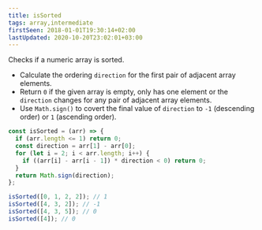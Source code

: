```yaml
---
title: isSorted
tags: array,intermediate
firstSeen: 2018-01-01T19:30:14+02:00
lastUpdated: 2020-10-20T23:02:01+03:00
---
```


Checks if a numeric array is sorted.

- Calculate the ordering `direction` for the first pair of adjacent array elements.
- Return `0` if the given array is empty, only has one element or the `direction` changes for any pair of adjacent array elements.
- Use `Math.sign()` to covert the final value of `direction` to `-1` (descending order) or `1` (ascending order).

```js
const isSorted = (arr) => {
  if (arr.length <= 1) return 0;
  const direction = arr[1] - arr[0];
  for (let i = 2; i < arr.length; i++) {
    if ((arr[i] - arr[i - 1]) * direction < 0) return 0;
  }
  return Math.sign(direction);
};
```

```js
isSorted([0, 1, 2, 2]); // 1
isSorted([4, 3, 2]); // -1
isSorted([4, 3, 5]); // 0
isSorted([4]); // 0
```
